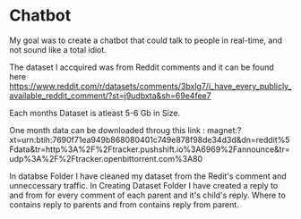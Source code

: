 # Chatbot

My goal was to create a chatbot that could talk to people in real-time, and not sound like a total idiot.

The dataset I accquired was from Reddit comments and it can be found here
https://www.reddit.com/r/datasets/comments/3bxlg7/i_have_every_publicly_available_reddit_comment/?st=j9udbxta&sh=69e4fee7 

Each months Dataset is atleast 5-6 Gb in Size.

One month data can be downloaded throug this link :
magnet:?xt=urn:btih:7690f71ea949b868080401c749e878f98de34d3d&dn=reddit%5Fdata&tr=http%3A%2F%2Ftracker.pushshift.io%3A6969%2Fannounce&tr=udp%3A%2F%2Ftracker.openbittorrent.com%3A80

In databse Folder I have cleaned my dataset from the Redit's comment and unneccessary traffic.
In Creating Dataset Folder I have created a reply to and from for every comment of each parent and it's child's reply.
Where to contains reply to parents and from contains reply from parent. 
